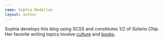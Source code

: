 ```yaml
---
name: Sophia Medallon
layout: author
---
```


Sophia develops this blog using SCSS and constitutes 1/2 of *Solaria Chip*. Her favorite writing topics involve [culture](https://solariachip.github.io/tag/culture/) and [books](https://solariachip.github.io/tag/books/).
